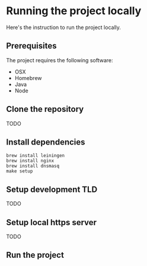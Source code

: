 # Running the project locally

Here's the instruction to run the project locally.

## Prerequisites

The project requires the following software:

 - OSX
 - Homebrew
 - Java
 - Node

## Clone the repository

TODO

## Install dependencies

```
brew install leiningen
brew install nginx
brew install dnsmasq
make setup
```

## Setup development TLD

TODO

## Setup local https server

TODO

## Run the project

